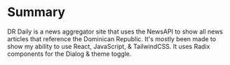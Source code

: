 # Summary
DR Daily is a news aggregator site that uses the NewsAPI to show all news articles that reference
the Dominican Republic. 
It's mostly been made to show my ability to use React, JavaScript, & TailwindCSS.
It uses Radix components for the Dialog & theme toggle.